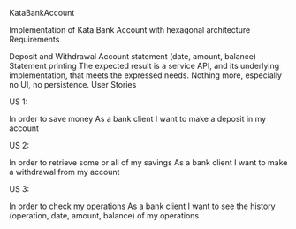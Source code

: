 KataBankAccount

Implementation of Kata Bank Account with hexagonal architecture
Requirements

Deposit and Withdrawal Account statement (date, amount, balance) Statement printing The expected result is a service API,
and its underlying implementation, that meets the expressed needs. Nothing more, especially no UI, no persistence. User Stories

US 1:

In order to save money As a bank client I want to make a deposit in my account

US 2:

In order to retrieve some or all of my savings As a bank client I want to make a withdrawal from my account

US 3:

In order to check my operations As a bank client I want to see the history (operation, date, amount, balance) of my operations
